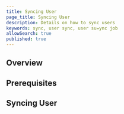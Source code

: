 ```yaml
---
title: Syncing User
page_title: Syncing User
description: Details on how to sync users
keywords: sync, user sync, user su=ync job 
allowSearch: true
published: true
---
```


## Overview

## Prerequisites

## Syncing User